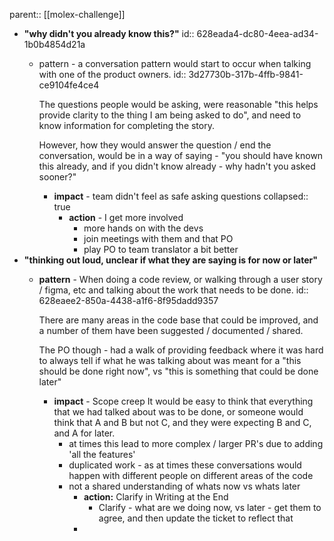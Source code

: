 parent:: [[molex-challenge]]

- **"why didn't you already know this?"**
  id:: 628eada4-dc80-4eea-ad34-1b0b4854d21a
	- pattern - a conversation pattern would start to occur when talking with one of the product owners.
	  id:: 3d27730b-317b-4ffb-9841-ce9104fe4ce4
	  
	  The questions people would be asking, were reasonable "this helps provide clarity to the thing I am being asked to do", and need to know information for completing the story.
	  
	  However, how they would answer the question / end the conversation, would be in a way of saying - "you should have known this already, and if you didn't know already - why hadn't you asked sooner?"
		- **impact** - team didn't feel as safe asking questions
		  collapsed:: true
			- **action** - I get more involved
				- more hands on with the devs
				- join meetings with them and that PO
				- play PO to team translator a bit better
- **"thinking out loud, unclear if what they are saying is for now or later"**
	- **pattern** - When doing a code review, or walking through a user story / figma, etc and talking about the work that needs to be done.
	  id:: 628eaee2-850a-4438-a1f6-8f95dadd9357
	  
	  There are many areas in the code base that could be improved, and a number of them have been suggested / documented / shared.
	  
	  The PO though - had a walk of providing feedback where it was hard to always tell if what he was talking about was meant for a "this should be done right now", vs "this is something that could be done later"
		- **impact** - Scope creep
		  It would be easy to think that everything that we had talked about was to be done,
		  or someone would think that A and B but not C, and they were expecting B and C, and A for later.
			- at times this lead to more complex / larger PR's due to adding 'all the features'
			- duplicated work - as at times these conversations would happen with different people on different areas of the code
			- not a shared understanding of whats now vs whats later
				- **action:** Clarify in Writing at the End
					- Clarify - what are we doing now, vs later - get them to agree, and then update the ticket to reflect that
				-